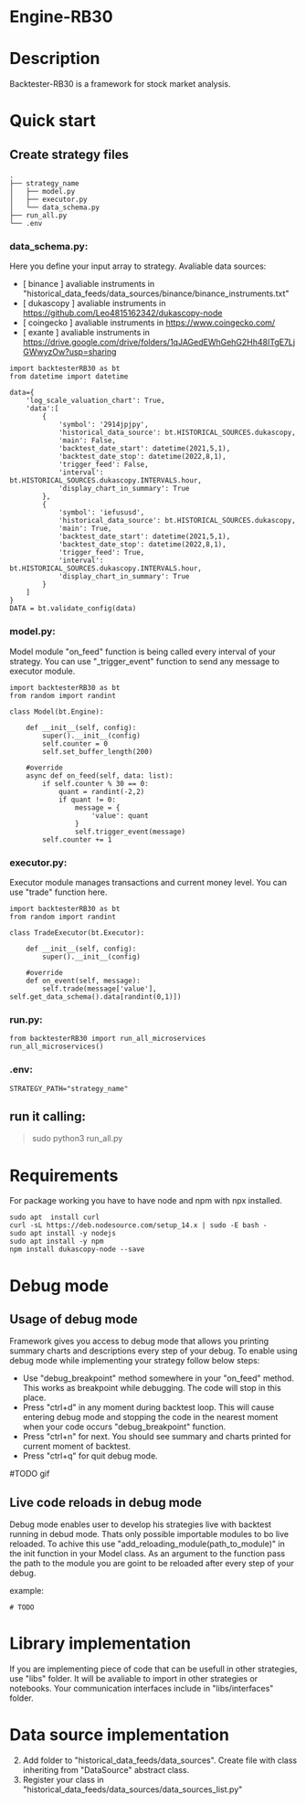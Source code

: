 # Engine-RB30

# Description

Backtester-RB30 is a framework for stock market analysis.

# Quick start


## Create strategy files

    .
    ├── strategy_name                    
    │   ├── model.py           
    │   ├── executor.py          
    │   └── data_schema.py 
    ├── run_all.py            
    └── .env

### data_schema.py:
Here you define your input array to strategy.
Avaliable data sources: 
- [ binance ] avaliable instruments in "historical_data_feeds/data_sources/binance/binance_instruments.txt"
- [ dukascopy ] avaliable instruments in https://github.com/Leo4815162342/dukascopy-node
- [ coingecko ] avaliable instruments in https://www.coingecko.com/
- [ exante ] avaliable instruments in https://drive.google.com/drive/folders/1qJAGedEWhGehG2Hh48ITgE7LjGWwyzOw?usp=sharing

~~~
import backtesterRB30 as bt
from datetime import datetime

data={
    'log_scale_valuation_chart': True,
    'data':[
        {
            'symbol': '2914jpjpy',
            'historical_data_source': bt.HISTORICAL_SOURCES.dukascopy,
            'main': False,
            'backtest_date_start': datetime(2021,5,1),
            'backtest_date_stop': datetime(2022,8,1),
            'trigger_feed': False,
            'interval': bt.HISTORICAL_SOURCES.dukascopy.INTERVALS.hour,
            'display_chart_in_summary': True
        },
        {
            'symbol': 'iefususd',
            'historical_data_source': bt.HISTORICAL_SOURCES.dukascopy,
            'main': True,
            'backtest_date_start': datetime(2021,5,1),
            'backtest_date_stop': datetime(2022,8,1),
            'trigger_feed': True,
            'interval': bt.HISTORICAL_SOURCES.dukascopy.INTERVALS.hour,
            'display_chart_in_summary': True
        }
    ]
}
DATA = bt.validate_config(data)
~~~

### model.py:
Model module "on_feed" function is being called every interval of your strategy. You can use "_trigger_event" function to send any message to executor module.
~~~
import backtesterRB30 as bt
from random import randint

class Model(bt.Engine):
    
    def __init__(self, config):
        super().__init__(config)
        self.counter = 0
        self.set_buffer_length(200)

    #override
    async def on_feed(self, data: list):
        if self.counter % 30 == 0:
            quant = randint(-2,2)
            if quant != 0:
                message = {
                    'value': quant
                }
                self.trigger_event(message)
        self.counter += 1
~~~

### executor.py:
Executor module manages transactions and current money level. You can use "trade" function here.
~~~
import backtesterRB30 as bt
from random import randint

class TradeExecutor(bt.Executor):

    def __init__(self, config):
        super().__init__(config)

    #override
    def on_event(self, message):
        self.trade(message['value'], self.get_data_schema().data[randint(0,1)])
~~~

### run.py:
~~~
from backtesterRB30 import run_all_microservices
run_all_microservices()
~~~

### .env:
~~~
STRATEGY_PATH="strategy_name"
~~~
## run it calling:
> sudo python3 run_all.py

#
# Requirements
For package working you have to have node and npm with npx installed.
~~~
sudo apt  install curl
curl -sL https://deb.nodesource.com/setup_14.x | sudo -E bash -
sudo apt install -y nodejs
sudo apt install -y npm
npm install dukascopy-node --save
~~~

# Debug mode

## Usage of debug mode
Framework gives you access to debug mode that allows you printing summary charts and descriptions every step of your debug. To enable using debug mode while implementing your strategy follow below steps:
- Use "debug_breakpoint" method somewhere in your "on_feed" method. This works as breakpoint while debugging. The code will stop in this place.
- Press "ctrl+d" in any moment during backtest loop. This will cause entering debug mode and stopping the code in the nearest moment when your code occurs "debug_breakpoint" function.
- Press "ctrl+n" for next. You should see summary and charts printed for current moment of backtest.
- Press "ctrl+q" for quit debug mode.

#TODO gif

## Live code reloads in debug mode
Debug mode enables user to develop his strategies live with backtest running in debud mode. Thats only possible importable modules to bo live reloaded. To achive this use "add_reloading_module(path_to_module)" in the init function in your Model class. As an argument to the function pass the path to the module you are goint to be reloaded after every step of your debug.

example:

~~~
# TODO
~~~

# Library implementation

If you are implementing piece of code that can be usefull in other strategies, use "libs" folder. It will be avaliable to import in other strategies or notebooks.
Your communication interfaces include in "libs/interfaces" folder.

# Data source implementation

2. Add folder to "historical_data_feeds/data_sources". Create file with class inheriting from "DataSource" abstract class.
3. Register your class in "historical_data_feeds/data_sources/data_sources_list.py" 

